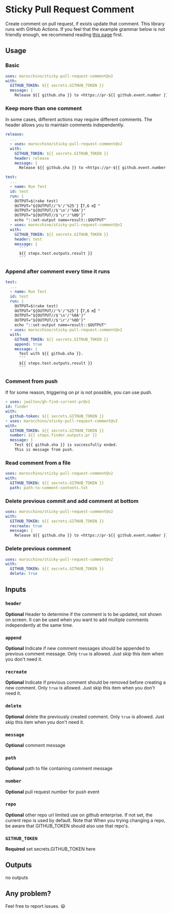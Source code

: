 # Sticky Pull Request Comment

Create comment on pull request, if exists update that comment.
This library runs with GitHub Actions. If you feel that the example grammar below is not friendly enough, we recommend reading [this page](https://docs.github.com/en/actions) first.

## Usage

### Basic

```yaml
uses: marocchino/sticky-pull-request-comment@v2
with:
  GITHUB_TOKEN: ${{ secrets.GITHUB_TOKEN }}
  message: |
    Release ${{ github.sha }} to <https://pr-${{ github.event.number }}.example.com>
```

### Keep more than one comment

In some cases, different actions may require different comments. The header allows you to maintain comments independently.

```yaml
release:
  ...
  - uses: marocchino/sticky-pull-request-comment@v2
  with:
    GITHUB_TOKEN: ${{ secrets.GITHUB_TOKEN }}
    header: release
    message: |
      Release ${{ github.sha }} to <https://pr-${{ github.event.number }}.example.com>

test:
  ...
  - name: Run Test
  id: test
  run: |
    OUTPUT=$(rake test)
    OUTPUT="${OUTPUT//'%'/'%25'}​【7,6 m】"
    OUTPUT="${OUTPUT//$'\n'/'%0A'}"
    OUTPUT="${OUTPUT//$'\r'/'%0D'}"
    echo "::set-output name=result::$OUTPUT"
  - uses: marocchino/sticky-pull-request-comment@v2
  with:
    GITHUB_TOKEN: ${{ secrets.GITHUB_TOKEN }}
    header: test
    message: |
      ```
      ${{ steps.test.outputs.result }}
      ```
```

### Append after comment every time it runs

```yaml
test:
  ...
  - name: Run Test
  id: test
  run: |
    OUTPUT=$(rake test)
    OUTPUT="${OUTPUT//'%'/'%25'}​【7,6 m】"
    OUTPUT="${OUTPUT//$'\n'/'%0A'}"
    OUTPUT="${OUTPUT//$'\r'/'%0D'}"
    echo "::set-output name=result::$OUTPUT"
  - uses: marocchino/sticky-pull-request-comment@v2
  with:
    GITHUB_TOKEN: ${{ secrets.GITHUB_TOKEN }}
    append: true
    message: |
      Test with ${{ github.sha }}.
      ```
      ${{ steps.test.outputs.result }}
      ```
```

### Comment from push

If for some reason, triggering on pr is not possible, you can use push.

```yaml
- uses: jwalton/gh-find-current-pr@v1
id: finder
with:
  github-token: ${{ secrets.GITHUB_TOKEN }}
- uses: marocchino/sticky-pull-request-comment@v2
with:
  GITHUB_TOKEN: ${{ secrets.GITHUB_TOKEN }}
  number: ${{ steps.finder.outputs.pr }}
  message: |
    Test ${{ github.sha }} is successfully ended.
    This is message from push.
```

### Read comment from a file

```yaml
uses: marocchino/sticky-pull-request-comment@v2
with:
  GITHUB_TOKEN: ${{ secrets.GITHUB_TOKEN }}
  path: path-to-comment-contents.txt
```

### Delete previous commit and add comment at bottom

```yaml
uses: marocchino/sticky-pull-request-comment@v2
with:
  GITHUB_TOKEN: ${{ secrets.GITHUB_TOKEN }}
  recreate: true
  message: |
    Release ${{ github.sha }} to <https://pr-${{ github.event.number }}.example.com>
```

### Delete previous comment

```yaml
uses: marocchino/sticky-pull-request-comment@v2
with:
  GITHUB_TOKEN: ${{ secrets.GITHUB_TOKEN }}
  delete: true
```

## Inputs

### `header`

**Optional** Header to determine if the comment is to be updated, not shown on screen. It can be used when you want to add multiple comments independently at the same time.

### `append`

**Optional** Indicate if new comment messages should be appended to previous comment message. Only `true` is allowed. Just skip this item when you don't need it.

### `recreate`

**Optional** Indicate if previous comment should be removed before creating a new comment. Only `true` is allowed. Just skip this item when you don't need it.

### `delete`

**Optional** delete the previously created comment. Only `true` is allowed. Just skip this item when you don't need it.

### `message`

**Optional** comment message

### `path`

**Optional** path to file containing comment message

### `number`

**Optional** pull request number for push event

### `repo`

**Optional** other repo url limited use on github enterprise. If not set, the current repo is used by default. Note that When you trying changing a repo, be aware that GITHUB_TOKEN should also use that repo's.

### `GITHUB_TOKEN`

**Required** set secrets.GITHUB_TOKEN here

## Outputs

no outputs

## Any problem?

Feel free to report issues. 😃
